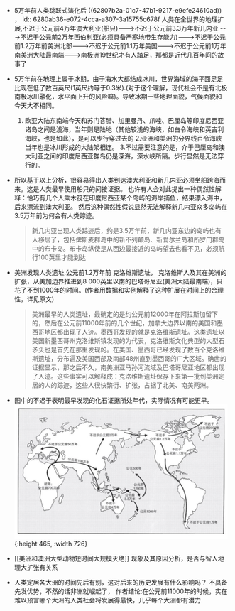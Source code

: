 - 5万年前人类跳跃式演化后 ((62807b2a-01c7-47b1-9217-e9efe24610ad)) ，
  id:: 6280ab36-e072-4cca-a307-3a15755c678f
  人类在全世界的地理扩展,不迟于公元前4万年澳大利亚(船只)--->不迟于公元前3.3万年新几内亚
  --->不迟于公元前2万年西伯利亚(必须具备严寒地带生存能力)--->不迟于公元前1.2万年前美洲北部--->不迟于公元前1.1万年美国--->不迟于公元前1万年南美洲大陆最南端--->南极洲19世纪才有人踏足，那都是近代几百年间的故事了
- 5万年前在地理上属于冰期，由于海水大都结成冰川，世界海域的海平面足足比现在低了数百英尺(1英尺约等于0.3米).(对于这个理解，现代社会不是有北极南极冰川融化，水平面上升的风险嘛)。导致冰期一些地理面貌，气候面貌和今天大不相同。
  1. 欧亚大陆东南端今天和苏门答腊、加里曼丹、爪哇、巴厘岛等印度尼西亚诸岛之间是浅海，当年则是陆地（其他较浅的海峡，如白令海峡和英吉利海峡，也是如此），是可以步行穿过去的
  2.亚洲和美洲的分界线百令海峡当年也是冰川形成的大陆架相连。
  3.不过需要注意的是，介于巴厘岛和澳大利亚之间的印度尼西亚群岛仍是深海，深水峡所隔。步行显然是无法穿行的。
- 所以基于以上分析，很容易得出人类到达澳大利亚和新几内亚必须坐船跨海而来。这是人类最早使用船只的间接证据。
  也许有人会对此提出一种偶然性解释：恰巧有几个人乘木筏在印度尼西亚某个岛屿的海岸捕鱼，结果漂入海中，后来漂流到澳大利亚。
  然后这种偶然性假说显然无法解释新几内亚众多岛屿在3.5万年前为何会有人类踪迹。
  >新几内亚出现人类踪迹后，约是3.5万年前，新几内亚东边的岛屿也有人移居了，包括俾斯麦群岛中的新不列颠岛、新爱尔兰岛和所罗门群岛中的布卡岛。布卡岛纵使是从西边最接近的岛屿望去也看不见，必须航行100英里才能到达
- 美洲发现人类遗址,公元前1.2万年前
  克洛维斯遗址，
  克洛维斯人及其在美洲的扩张，从美加边界推进到8 000英里以南的巴塔哥尼亚(美洲大陆最南端)，只花了不到1000年的时间。(作者用数据和实例解释了这种扩展在时间上的合理性，详见原文)
  
  >美洲最早的人类遗址，最确定的是约公元前12000年在阿拉斯加留下的，然后在公元前11000年前的几个世纪，加拿大边界以南的美国和墨西哥地区都出现了人迹。墨西哥发现的就是克洛维斯遗址。这类遗址以美国新墨西哥州克洛维斯镇发现的为代表，克洛维斯文化典型的大型石矛头也是首先在那里发现的。在美国、墨西哥已经发现了数百个克洛维斯遗址，分布遍及美国西部及南部48州直到墨西哥的广大区域。确凿的证据显示，那之后不久，南美洲亚马孙河流域及巴塔哥尼亚地区都出现了人迹。这些事实可以解释成：克洛维斯遗址保存下来第一批到美洲定居的人的踪迹，这些人很快繁衍、扩张，占据了北美、南美两洲。
- 图中的不迟于表明最早发现的化石证据所处年代，实际情况有可能更早。
  ![人类在全世界的扩展示意图.png](../assets/人类在全世界的扩展示意图_1652536603093_0.png){:height 465, :width 726}
- [[美洲和澳洲大型动物短时间大规模灭绝]] 现象及其原因分析，是否与智人地理大扩张有关系
- 人类定居各大洲的时间先后有别，这对后来的历史发展有什么影响吗？
  不具备先发优势，不然的话非洲就崛起了，
  作者结论:在公元前11000年的时候，实在难以预言哪个大洲的人类社会将发展得最快，几乎每个大洲都有潜力